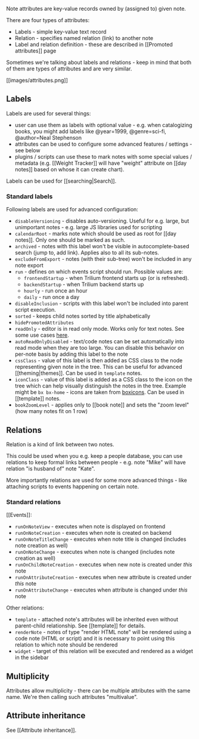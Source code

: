 Note attributes are key-value records owned by (assigned to) given note.

There are four types of attributes:

* Labels - simple key-value text record
* Relation - specifies named relation (link) to another note
* Label and relation definition - these are described in [[Promoted attributes]] page

Sometimes we're talking about labels and relations - keep in mind that both of them are types of attributes and are very similar.

[[images/attributes.png]]

## Labels
Labels are used for several things:

* user can use them as labels with optional value - e.g. when catalogizing books, you might add labels like @year=1999, @genre=sci-fi, @author=Neal Stephenson
* attributes can be used to configure some advanced features / settings - see below
* plugins / scripts can use these to mark notes with some special values / metadata (e.g. [[Weight Tracker]] will have "weight" attribute on [[day notes]] based on whose it can create chart).

Labels can be used for [[searching|Search]].

### Standard labels

Following labels are used for advanced configuration:

* `disableVersioning` - disables auto-versioning. Useful for e.g. large, but unimportant notes - e.g. large JS libraries used for scripting
* `calendarRoot` - marks note which should be used as root for [[day notes]]. Only one should be marked as such.
* `archived` - notes with this label won't be visible in autocomplete-based search (jump to, add link). Applies also to all its sub-notes.
* `excludeFromExport` - notes (with their sub-tree) won't be included in any note export
* `run` - defines on which events script should run. Possible values are:
   * `frontendStartup` - when Trilium frontend starts up (or is refreshed).
   * `backendStartup` - when Trilium backend starts up
   * `hourly` - run once an hour
   * `daily` - run once a day
* `disableInclusion` - scripts with this label won't be included into parent script execution.
* `sorted` - keeps  child notes sorted by title alphabetically
* `hidePromotedAttributes`
* `readOnly` - editor is in read only mode. Works only for text notes. See some use cases [here](https://github.com/zadam/trilium/issues/371).
* `autoReadOnlyDisabled` - text/code notes can be set automatically into read mode when they are too large. You can disable this behavior on per-note basis by adding this label to the note
* `cssClass` - value of this label is then added as CSS class to the node representing given note in the tree. This can be useful for advanced [[theming|themes]]. Can be used in `template` notes.
* `iconClass` - value of this label is added as a CSS class to the icon on the tree which can help visually distinguish the notes in the tree. Example might be `bx bx-home` - icons are taken from [boxicons](https://boxicons.com/). Can be used in [[template]] notes.
* `bookZoomLevel` - applies only to [[book note]] and sets the "zoom level" (how many notes fit on 1 row)

## Relations
Relation is a kind of link between two notes.

This could be used when you e.g. keep a people database, you can use relations to keep formal links between people - e.g. note "Mike" will have relation "is husband of" note "Kate".

More importantly relations are used for some more advanced things - like attaching scripts to events happening on certain note.

### Standard relations

[[Events]]:
* `runOnNoteView` - executes when note is displayed on frontend
* `runOnNoteCreation` - executes when note is created on backend
* `runOnNoteTitleChange` - executes when note title is changed (includes note creation as well)
* `runOnNoteChange`  - executes when note is changed (includes note creation as well)
* `runOnChildNoteCreation`  - executes when new note is created under *this* note
* `runOnAttributeCreation` - executes when new attribute is created under *this* note
* `runOnAttributeChange` - executes when attribute is changed under *this* note

Other relations:
* `template` - attached note's attributes will be inherited even without parent-child relationship. See [[template]] for details.
* `renderNote` - notes of type "render HTML note" will be rendered using a code note (HTML or script) and it is necessary to point using this relation to which note should be rendered
* `widget` - target of this relation will be executed and rendered as a widget in the sidebar

## Multiplicity

Attributes allow multiplicity - there can be multiple attributes with the same name. We're then calling such attributes "multivalue".

## Attribute inheritance

See [[Attribute inheritance]].